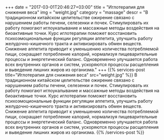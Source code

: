 +++
date = "2017-03-01T20:46:27+03:00"
title = "Иглотерапия для снижения веса"
img = "weight.jpg"
category = "massage"
descr = "В традиционном китайском целительстве ожирение связано с нарушением работы печени, селезенки и почек. Стимулировать их работу помогают иглоукалывание и массажные методы воздействия на биоактивные точки. Курс иглотерапии поможет восстановить психоэмоциональные функции регуляции аппетита, улучшить работу желудочно-кишечного тракта и активизировать обмен веществ. Снижение аппетита приводит к уменьшению количества потребляемой пищи, сокращает потребление калорий, нормализуя пищеварительные процессы и энергетический баланс. Одновременно улучшается работа всех внутренних органов и систем, ускоряются процессы расщепления и выведение лишних жиров из организма."
+++
{{% services-post title="Иглотерапия для снижения веса" src="weight.jpg" %}}
В традиционном китайском целительстве ожирение связано с нарушением работы печени, селезенки и почек. Стимулировать их работу помогают иглоукалывание и массажные методы воздействия на биоактивные точки. Курс иглотерапии поможет восстановить психоэмоциональные функции регуляции аппетита, улучшить работу желудочно-кишечного тракта и активизировать обмен веществ. Снижение аппетита приводит к уменьшению количества потребляемой пищи, сокращает потребление калорий, нормализуя пищеварительные процессы и энергетический баланс. Одновременно улучшается работа всех внутренних органов и систем, ускоряются процессы расщепления и выведение лишних жиров из организма.
{{% /services-post %}}
